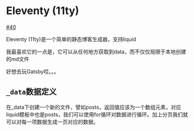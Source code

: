 # Eleventy (11ty)

[#40](https://github.com/vhxubo/blog/issues/40)

Eleventy (11ty)是一个简单的静态博客生成器，支持liquid

我最喜欢它的一点是，它可以从任何地方获取到data，而不仅仅局限于本地创建的md文件

好想去玩Gatsby哎。。。

## `_data`数据定义

在_data下创建一个新的文件，譬如posts，返回值应该为一个数组元素，对应liquid模板中也是posts，我们可以使用for循环对数据进行循环。加上分页我们就可以对每一项数据生成一页对应的数据。

